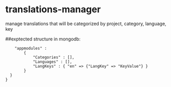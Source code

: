# translations-manager
manage translations that will be categorized by project, category, language, key

##exptected structure in mongodb:
```{"projects" : {
    "appmodules" : 
        {
            "Categories" : [],
            "Languages" : [],
            "LangKeys" : { "en" => {"LangKey" => "KeyValue"} }
        }
  }
}
```
